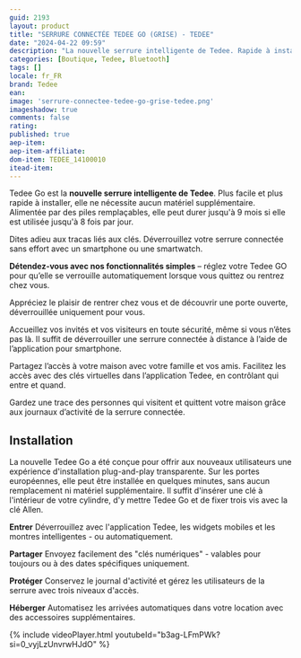 ```yaml
---
guid: 2193
layout: product 
title: "SERRURE CONNECTÉE TEDEE GO (GRISE) - TEDEE"
date: "2024-04-22 09:59"
description: "La nouvelle serrure intelligente de Tedee. Rapide à installer. Facile à aimer. Modèle noir."
categories: [Boutique, Tedee, Bluetooth]
tags: []
locale: fr_FR
brand: Tedee
ean: 
image: 'serrure-connectee-tedee-go-grise-tedee.png'
imageshadow: true
comments: false
rating:  
published: true
aep-item: 
aep-item-affiliate: 
dom-item: TEDEE_14100010
itead-item: 
---
```


Tedee Go est la **nouvelle serrure intelligente de Tedee**. Plus facile et plus rapide à installer, elle ne nécessite aucun matériel supplémentaire. Alimentée par des piles remplaçables, elle peut durer jusqu'à 9 mois si elle est utilisée jusqu'à 8 fois par jour.

Dites adieu aux tracas liés aux clés. Déverrouillez votre serrure connectée sans effort avec un smartphone ou une smartwatch.

**Détendez-vous avec nos fonctionnalités simples** – réglez votre Tedee GO pour qu’elle se verrouille automatiquement lorsque vous quittez ou rentrez chez vous.

Appréciez le plaisir de rentrer chez vous et de découvrir une porte ouverte, déverrouillée uniquement pour vous.

Accueillez vos invités et vos visiteurs en toute sécurité, même si vous n’êtes pas là. Il suffit de déverrouiller une serrure connectée à distance à l’aide de l’application pour smartphone.

Partagez l’accès à votre maison avec votre famille et vos amis. Facilitez les accès avec des clés virtuelles dans l’application Tedee, en contrôlant qui entre et quand.

Gardez une trace des personnes qui visitent et quittent votre maison grâce aux journaux d’activité de la serrure connectée.

## Installation

La nouvelle Tedee Go a été conçue pour offrir aux nouveaux utilisateurs une expérience d'installation plug-and-play transparente. Sur les portes européennes, elle peut être installée en quelques minutes, sans aucun remplacement ni matériel supplémentaire. Il suffit d'insérer une clé à l'intérieur de votre cylindre, d'y mettre Tedee Go et de fixer trois vis avec la clé Allen.

**Entrer**
Déverrouillez avec l'application Tedee, les widgets mobiles et les montres intelligentes - ou automatiquement.

**Partager**
Envoyez facilement des "clés numériques" - valables pour toujours ou à des dates spécifiques uniquement.

**Protéger**
Conservez le journal d'activité et gérez les utilisateurs de la serrure avec trois niveaux d'accès.

**Héberger**
Automatisez les arrivées automatiques dans votre location avec des accessoires supplémentaires.

{% include videoPlayer.html youtubeId="b3ag-LFmPWk?si=0_vyjLzUnvrwHJdO" %}


